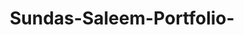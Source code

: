 # Sundas-Saleem-Portfolio-
<!DOCTYPE html>
<html lang="en">
<head>
    <meta charset="UTF-8">
    <meta name="viewport" content="width=device-width, initial-scale=1.0">
    <title>Sundas Saleem - Portfolio</title>
    <style>
        * {
            margin: 0;
            padding: 0;
            box-sizing: border-box;
        }

        body {
            font-family: 'Segoe UI', Tahoma, Geneva, Verdana, sans-serif;
            line-height: 1.6;
            color: #333;
            overflow-x: hidden;
        }

        /* Navigation */
        .navbar {
            position: fixed;
            top: 0;
            width: 100%;
            background: rgba(255, 255, 255, 0.95);
            backdrop-filter: blur(10px);
            padding: 1rem 2rem;
            z-index: 1000;
            transition: all 0.3s ease;
            box-shadow: 0 2px 20px rgba(0,0,0,0.1);
        }

        .nav-container {
            display: flex;
            justify-content: space-between;
            align-items: center;
            max-width: 1200px;
            margin: 0 auto;
        }

        .logo {
            font-size: 1.5rem;
            font-weight: bold;
            color: #e67e22;
        }

        .nav-links {
            display: flex;
            list-style: none;
            gap: 2rem;
        }

        .nav-links a {
            text-decoration: none;
            color: #333;
            font-weight: 500;
            transition: color 0.3s ease;
            position: relative;
        }

        .nav-links a:hover {
            color: #e67e22;
        }

        .nav-links a::after {
            content: '';
            position: absolute;
            width: 0;
            height: 2px;
            bottom: -5px;
            left: 0;
            background: linear-gradient(45deg, #f39c12, #e67e22);
            transition: width 0.3s ease;
        }

        .nav-links a:hover::after {
            width: 100%;
        }

        /* Hero Section */
        .hero {
            height: 100vh;
            background: linear-gradient(135deg, #f9e79f 0%, #f39c12 50%, #e67e22 100%);
            display: flex;
            align-items: center;
            justify-content: center;
            text-align: center;
            color: white;
            position: relative;
            overflow: hidden;
        }

        .hero-content {
            z-index: 2;
            max-width: 800px;
            padding: 0 2rem;
        }

        .hero h1 {
            font-size: 3.5rem;
            margin-bottom: 1rem;
            opacity: 0;
            animation: fadeInUp 1s ease 0.5s forwards;
            text-shadow: 2px 2px 4px rgba(0,0,0,0.3);
        }

        .hero .subtitle {
            font-size: 1.3rem;
            margin-bottom: 0.5rem;
            opacity: 0;
            animation: fadeInUp 1s ease 0.7s forwards;
        }

        .hero .description {
            font-size: 1.1rem;
            margin-bottom: 2rem;
            opacity: 0;
            animation: fadeInUp 1s ease 0.9s forwards;
        }

        .cta-button {
            display: inline-block;
            padding: 15px 35px;
            background: rgba(255, 255, 255, 0.2);
            border: 2px solid white;
            color: white;
            text-decoration: none;
            border-radius: 50px;
            font-weight: 600;
            transition: all 0.3s ease;
            opacity: 0;
            animation: fadeInUp 1s ease 1.1s forwards;
            margin: 0 10px;
        }

        .cta-button:hover {
            background: white;
            color: #e67e22;
            transform: translateY(-2px);
            box-shadow: 0 10px 25px rgba(0,0,0,0.2);
        }

        .floating-shapes {
            position: absolute;
            top: 0;
            left: 0;
            width: 100%;
            height: 100%;
            overflow: hidden;
            z-index: 1;
        }

        .shape {
            position: absolute;
            opacity: 0.1;
            animation: float 6s ease-in-out infinite;
        }

        .shape:nth-child(1) {
            top: 20%;
            left: 10%;
            width: 80px;
            height: 80px;
            background: white;
            border-radius: 50%;
            animation-delay: 0s;
        }

        .shape:nth-child(2) {
            top: 60%;
            right: 15%;
            width: 60px;
            height: 60px;
            background: white;
            transform: rotate(45deg);
            animation-delay: 2s;
        }

        .shape:nth-child(3) {
            bottom: 20%;
            left: 20%;
            width: 100px;
            height: 100px;
            background: white;
            clip-path: polygon(50% 0%, 0% 100%, 100% 100%);
            animation-delay: 4s;
        }

        /* Sections */
        .section {
            padding: 80px 2rem;
            max-width: 1200px;
            margin: 0 auto;
        }

        .section h2 {
            font-size: 2.5rem;
            text-align: center;
            margin-bottom: 3rem;
            color: #2c3e50;
            position: relative;
        }

        .section h2::after {
            content: '';
            width: 60px;
            height: 4px;
            background: linear-gradient(45deg, #f39c12, #e67e22);
            display: block;
            margin: 1rem auto;
            border-radius: 2px;
        }

        /* About Section */
        .about-content {
            display: grid;
            grid-template-columns: 1fr 2fr;
            gap: 4rem;
            align-items: center;
        }

        .profile-image {
            width: 300px;
            height: 300px;
            border-radius: 50%;
            background: linear-gradient(135deg, #f9e79f 0%, #f39c12 50%, #e67e22 100%);
            display: flex;
            align-items: center;
            justify-content: center;
            font-size: 4rem;
            color: white;
            box-shadow: 0 20px 40px rgba(0,0,0,0.1);
            margin: 0 auto;
        }

        .about-text {
            font-size: 1.1rem;
            line-height: 1.8;
        }

        .about-text h3 {
            color: #e67e22;
            margin-bottom: 1rem;
            font-size: 1.5rem;
        }

        /* Skills Section */
        .skills-grid {
            display: grid;
            grid-template-columns: repeat(auto-fit, minmax(300px, 1fr));
            gap: 2rem;
            margin-top: 2rem;
        }

        .skill-card {
            background: white;
            padding: 2rem;
            border-radius: 15px;
            box-shadow: 0 10px 30px rgba(0,0,0,0.1);
            transition: transform 0.3s ease;
            border-left: 4px solid #f39c12;
        }

        .skill-card:hover {
            transform: translateY(-5px);
        }

        .skill-card h3 {
            color: #e67e22;
            margin-bottom: 1rem;
            font-size: 1.3rem;
        }

        .skill-card p {
            color: #666;
            line-height: 1.6;
        }

        /* Experience Section */
        .experience-item {
            background: white;
            padding: 2.5rem;
            border-radius: 15px;
            box-shadow: 0 10px 30px rgba(0,0,0,0.1);
            margin-bottom: 2rem;
            border-left: 4px solid #e67e22;
        }

        .experience-item h3 {
            color: #2c3e50;
            margin-bottom: 0.5rem;
            font-size: 1.4rem;
        }

        .experience-item .role {
            color: #e67e22;
            font-weight: 600;
            margin-bottom: 1rem;
        }

        .experience-item p {
            color: #666;
            line-height: 1.6;
        }

        /* Education Section */
        .education-card {
            background: linear-gradient(135deg, #f9e79f 0%, #f39c12 100%);
            padding: 2.5rem;
            border-radius: 15px;
            color: white;
            text-align: center;
            box-shadow: 0 15px 35px rgba(0,0,0,0.1);
        }

        .education-card h3 {
            font-size: 1.8rem;
            margin-bottom: 1rem;
        }

        .education-card p {
            font-size: 1.1rem;
            opacity: 0.9;
        }

        /* Contact Section */
        .contact {
            background: linear-gradient(135deg, #f9e79f 0%, #f39c12 50%, #e67e22 100%);
            color: white;
            text-align: center;
        }

        .contact h2 {
            color: white;
        }

        .contact h2::after {
            background: white;
        }

        .contact-info {
            display: flex;
            justify-content: center;
            gap: 3rem;
            margin-top: 2rem;
            flex-wrap: wrap;
        }

        .contact-item {
            display: flex;
            align-items: center;
            gap: 1rem;
            background: rgba(255,255,255,0.1);
            padding: 1rem 2rem;
            border-radius: 50px;
            backdrop-filter: blur(10px);
        }

        .contact-item i {
            font-size: 1.5rem;
        }

        .contact-item a {
            color: white;
            text-decoration: none;
            font-weight: 500;
        }

        /* Animations */
        @keyframes fadeInUp {
            from {
                opacity: 0;
                transform: translateY(30px);
            }
            to {
                opacity: 1;
                transform: translateY(0);
            }
        }

        @keyframes float {
            0%, 100% { transform: translateY(0px); }
            50% { transform: translateY(-20px); }
        }

        /* Responsive Design */
        @media (max-width: 768px) {
            .nav-links {
                display: none;
            }

            .hero h1 {
                font-size: 2.5rem;
            }

            .about-content {
                grid-template-columns: 1fr;
                text-align: center;
            }

            .profile-image {
                width: 200px;
                height: 200px;
                font-size: 3rem;
            }

            .contact-info {
                flex-direction: column;
                align-items: center;
            }

            .cta-button {
                display: block;
                margin: 10px auto;
            }
        }
    </style>
    <link rel="stylesheet" href="https://cdnjs.cloudflare.com/ajax/libs/font-awesome/6.0.0/css/all.min.css">
</head>
<body>
    <!-- Navigation -->
    <nav class="navbar">
        <div class="nav-container">
            <div class="logo">Sundas Saleem</div>
            <ul class="nav-links">
                <li><a href="#home">Home</a></li>
                <li><a href="#about">About</a></li>
                <li><a href="#skills">Skills</a></li>
                <li><a href="#experience">Experience</a></li>
                <li><a href="#education">Education</a></li>
                <li><a href="#contact">Contact</a></li>
            </ul>
        </div>
    </nav>

    <!-- Hero Section -->
    <section id="home" class="hero">
        <div class="floating-shapes">
            <div class="shape"></div>
            <div class="shape"></div>
            <div class="shape"></div>
        </div>
        <div class="hero-content">
            <h1>Sundas Saleem</h1>
            <p class="subtitle">BDS Student & Graphic Designer</p>
            <p class="description">Passionate about preventive dentistry and creative design</p>
            <a href="#about" class="cta-button">Discover My Work</a>
            <a href="#contact" class="cta-button">Get In Touch</a>
        </div>
    </section>

    <!-- About Section -->
    <section id="about" class="section">
        <h2>About Me</h2>
        <div class="about-content">
            <div class="profile-image">
                <i class="fas fa-user"></i>
            </div>
            <div class="about-text">
                <h3>Hello, I'm Sundas!</h3>
                <p>I'm a dedicated 3rd year BDS student with a passion for both dentistry and creative design. My journey combines the precision of dental science with the creativity of graphic design, allowing me to bring a unique perspective to both fields.</p>
                <p>I specialize in preventive dentistry research and have experience creating visual designs for medical conferences. My goal is to contribute to dental health awareness through both clinical practice and effective visual communication.</p>
                <p>When I'm not studying or designing, I enjoy exploring new research methodologies and staying updated with the latest trends in both dentistry and design.</p>
            </div>
        </div>
    </section>

    <!-- Skills Section -->
    <section id="skills" class="section">
        <h2>My Skills & Expertise</h2>
        <div class="skills-grid">
            <div class="skill-card">
                <h3><i class="fas fa-tooth"></i> Preventive Dentistry Research</h3>
                <p>Conducting comprehensive research on preventive dental care methods, oral health promotion strategies, and community dental health initiatives.</p>
            </div>
            <div class="skill-card">
                <h3><i class="fas fa-palette"></i> Graphic Design</h3>
                <p>Creating visual content for medical conferences, educational materials, and professional presentations with a focus on healthcare communication.</p>
            </div>
            <div class="skill-card">
                <h3><i class="fas fa-heart-pulse"></i> Basic Life Support</h3>
                <p>Certified in Basic Life Support techniques, ensuring preparedness for emergency medical situations in clinical settings.</p>
            </div>
            <div class="skill-card">
                <h3><i class="fas fa-database"></i> Research Tools</h3>
                <p>Proficient in Zotero for reference management and SPSS for statistical analysis, essential tools for academic research and data interpretation.</p>
            </div>
            <div class="skill-card">
                <h3><i class="fas fa-users"></i> Leadership & Community Service</h3>
                <p>Active involvement in student societies and social welfare initiatives, demonstrating leadership skills and commitment to community health.</p>
            </div>
            <div class="skill-card">
                <h3><i class="fas fa-droplet"></i> Blood Donation Advocacy</h3>
                <p>Leading blood donation campaigns and health awareness programs as class representative of the blood wing in social welfare society.</p>
            </div>
        </div>
    </section>

    <!-- Experience Section -->
    <section id="experience" class="section">
        <h2>Experience & Leadership</h2>
        <div class="experience-item">
            <h3>Undergraduate Medical Research (UMR)</h3>
            <div class="role">Graphic Designer</div>
            <p>Served as graphic designer and designed the official mascot for the undergraduate medical research conference in 2023, creating a memorable visual identity for the event.</p>
        </div>
        <div class="experience-item">
            <h3>Social Welfare Society - Peshawar Medical College</h3>
            <div class="role">Class Representative - Blood Wing (Current) | Member (2023)</div>
            <p>Currently serving as class representative for the blood wing of the social welfare society. Previously served as a member in 2023, contributing to community health initiatives and blood donation campaigns.</p>
        </div>
        <div class="experience-item">
            <h3>Young Intellects Society - Peshawar</h3>
            <div class="role">Member (2 Years)</div>
            <p>Active member of this student-based society in Peshawar for 2 years, participating in intellectual discussions, academic events, and knowledge-sharing initiatives within the student community.</p>
        </div>
    </section>

    <!-- Education Section -->
    <section id="education" class="section">
        <h2>Education</h2>
        <div class="education-card">
            <h3><i class="fas fa-graduation-cap"></i> Bachelor of Dental Surgery (BDS)</h3>
            <p>Currently in 3rd Year</p>
            <p>Specializing in comprehensive dental care with a focus on preventive dentistry and oral health research</p>
        </div>
    </section>

    <!-- Contact Section -->
    <section id="contact" class="contact section">
        <h2>Get In Touch</h2>
        <p>Let's connect and explore opportunities in dentistry, research, or design</p>
        <div class="contact-info">
            <div class="contact-item">
                <i class="fas fa-envelope"></i>
                <a href="mailto:sundassaleem3232@gmail.com">sundassaleem3232@gmail.com</a>
            </div>
            <div class="contact-item">
                <i class="fas fa-user-md"></i>
                <span>BDS Student & Designer</span>
            </div>
        </div>
    </section>

    <script>
        // Smooth scrolling for navigation links
        document.querySelectorAll('a[href^="#"]').forEach(anchor => {
            anchor.addEventListener('click', function (e) {
                e.preventDefault();
                const target = document.querySelector(this.getAttribute('href'));
                if (target) {
                    target.scrollIntoView({
                        behavior: 'smooth',
                        block: 'start'
                    });
                }
            });
        });

        // Navbar background change on scroll
        window.addEventListener('scroll', function() {
            const navbar = document.querySelector('.navbar');
            if (window.scrollY > 100) {
                navbar.style.background = 'rgba(255, 255, 255, 0.98)';
                navbar.style.boxShadow = '0 2px 20px rgba(0,0,0,0.1)';
            } else {
                navbar.style.background = 'rgba(255, 255, 255, 0.95)';
                navbar.style.boxShadow = 'none';
            }
        });

        // Add animation to skill cards on scroll
        const observerOptions = {
            threshold: 0.1,
            rootMargin: '0px 0px -50px 0px'
        };

        const observer = new IntersectionObserver(function(entries) {
            entries.forEach(entry => {
                if (entry.isIntersecting) {
                    entry.target.style.opacity = '1';
                    entry.target.style.transform = 'translateY(0)';
                }
            });
        }, observerOptions);

        // Observe skill cards and experience items
        document.querySelectorAll('.skill-card, .experience-item').forEach(card => {
            card.style.opacity = '0';
            card.style.transform = 'translateY(30px)';
            card.style.transition = 'opacity 0.6s ease, transform 0.6s ease';
            observer.observe(card);
        });
    </script>
</body>
</html>
